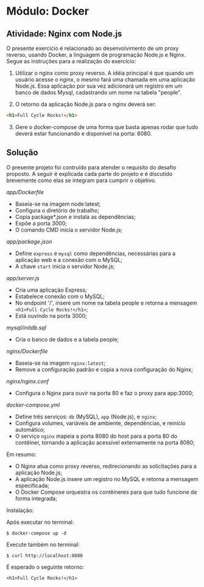 # Módulo: Docker
## Atividade: Nginx com Node.js

O presente exercício é relacionado ao desenvolvimento de um proxy reverso, usando Docker, a linguagem de programação Node.js e Nginx. Segue as instruções para a realização do exercício:

1. Utilizar o nginx como proxy reverso. A idéia principal é que quando um usuário acesse o nginx, o mesmo fará uma chamada em uma aplicação Node.js. Essa aplicação por sua vez adicionará um registro em um banco de dados Mysql, cadastrando um nome na tabela "people".

2. O retorno da aplicação Node.js para o nginx deverá ser:

```html
<h1>Full Cycle Rocks!</h1>
```

3. Gere o docker-compose de uma forma que basta apenas rodar que tudo deverá estar funcionando e disponível na porta: 8080.

## Solução

O presente projeto foi contruído para atender o requisito do desafio proposto. A seguir é explicada cada parte do projeto e é discutido brevemente como elas se integram para cumprir o objetivo.

*app/Dockerfile*
- Baseia-se na imagem node:latest;
- Configura o diretório de trabalho;
- Copia package*.json e instala as dependências;
- Expõe a porta 3000;
- O comando CMD inicia o servidor Node.js;

*app/package.json*
- Define `express` e `mysql` como dependências, necessárias para a aplicação web e a conexão com o MySQL;
- A chave `start` inicia o servidor Node.js;

*app/server.js*
- Cria uma aplicação Express;
- Estabelece conexão com o MySQL;
- No endpoint '/', insere um nome na tabela people e retorna a mensagem ```<h1>Full Cycle Rocks!</h1>```;
- Está ouvindo na porta 3000;

*mysql/initdb.sql*
- Cria o banco de dados e a tabela people;

*nginx/Dockerfile*
- Baseia-se na imagem `nginx:latest`;
- Remove a configuração padrão e copia a nova configuração do Nginx;

*nginx/nginx.conf*
- Configura o Nginx para ouvir na porta 80 e faz o proxy para app:3000;

*docker-compose.yml*
- Define três serviços: `db` (MySQL), `app` (Node.js), e `nginx`;
- Configura volumes, variáveis de ambiente, dependências, e reinício automático;
- O serviço `nginx` mapeia a porta 8080 do host para a porta 80 do contêiner, tornando a aplicação acessível externamente na porta 8080;

Em resumo:
- O Nginx atua como proxy reverso, redirecionando as solicitações para a aplicação Node.js;
- A aplicação Node.js insere um registro no MySQL e retorna a mensagem especificada;
- O Docker Compose orquestra os contêineres para que tudo funcione de forma integrada;

Instalação:

Após executar no terminal:

```shell
$ docker-compose up -d
```

Execute também no terminal:

```shell
$ curl http://localhost:8080
```

É esperado o seguinte retorno:

```
<h1>Full Cycle Rocks!</h1>
```



